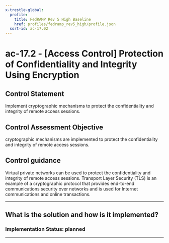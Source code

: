 ```yaml
---
x-trestle-global:
  profile:
    title: FedRAMP Rev 5 High Baseline
    href: profiles/fedramp_rev5_high/profile.json
  sort-id: ac-17.02
---
```


# ac-17.2 - \[Access Control\] Protection of Confidentiality and Integrity Using Encryption

## Control Statement

Implement cryptographic mechanisms to protect the confidentiality and integrity of remote access sessions.

## Control Assessment Objective

cryptographic mechanisms are implemented to protect the confidentiality and integrity of remote access sessions.

## Control guidance

Virtual private networks can be used to protect the confidentiality and integrity of remote access sessions. Transport Layer Security (TLS) is an example of a cryptographic protocol that provides end-to-end communications security over networks and is used for Internet communications and online transactions.

______________________________________________________________________

## What is the solution and how is it implemented?

<!-- For implementation status enter one of: implemented, partial, planned, alternative, not-applicable -->

<!-- Note that the list of rules under ### Rules: is read-only and changes will not be captured after assembly to JSON -->
<!-- Add control implementation description here for control: ac-17.2 -->

### Implementation Status: planned

______________________________________________________________________
